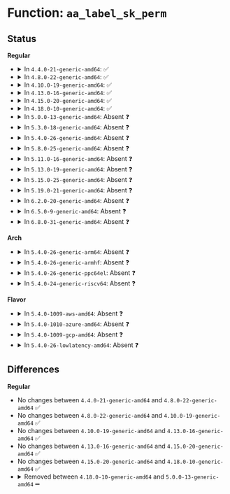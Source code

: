 # Function: <code>aa_label_sk_perm</code>

## Status
<b>Regular</b>
<ul>
<li>
<details>
<summary>In <code>4.4.0-21-generic-amd64</code>: ✅</summary>

```c
int aa_label_sk_perm(struct aa_label * label, const char * op, u32 request, struct sock * sk)
```

```json
{
  "name": "aa_label_sk_perm",
  "collision_type": "Unique Static",
  "inline_type": "No",
  "funcs": [
    {
      "addr": 18446744071582582768,
      "name": "aa_label_sk_perm",
      "external": false,
      "loc": "security/apparmor/net.c:193",
      "file": "security/apparmor/net.c",
      "inline": "seen, unknown",
      "caller_inline": [],
      "caller_func": [
        "security/apparmor/net.c:aa_sk_perm",
        "security/apparmor/net.c:aa_sock_file_perm"
      ]
    }
  ],
  "symbols": [
    {
      "addr": 18446744071582582768,
      "name": "aa_label_sk_perm",
      "section": ".text",
      "bind": "STB_LOCAL",
      "size": 450
    }
  ]
}
```
</details>
</li>
<li>
<details>
<summary>In <code>4.8.0-22-generic-amd64</code>: ✅</summary>

```c
int aa_label_sk_perm(struct aa_label * label, const char * op, u32 request, struct sock * sk)
```

```json
{
  "name": "aa_label_sk_perm",
  "collision_type": "Unique Static",
  "inline_type": "No",
  "funcs": [
    {
      "addr": 18446744071582825888,
      "name": "aa_label_sk_perm",
      "external": false,
      "loc": "security/apparmor/net.c:193",
      "file": "security/apparmor/net.c",
      "inline": "seen, unknown",
      "caller_inline": [],
      "caller_func": [
        "security/apparmor/net.c:aa_sock_file_perm",
        "security/apparmor/net.c:aa_sk_perm"
      ]
    }
  ],
  "symbols": [
    {
      "addr": 18446744071582825888,
      "name": "aa_label_sk_perm",
      "section": ".text",
      "bind": "STB_LOCAL",
      "size": 424
    }
  ]
}
```
</details>
</li>
<li>
<details>
<summary>In <code>4.10.0-19-generic-amd64</code>: ✅</summary>

```c
int aa_label_sk_perm(struct aa_label * label, const char * op, u32 request, struct sock * sk)
```

```json
{
  "name": "aa_label_sk_perm",
  "collision_type": "Unique Static",
  "inline_type": "No",
  "funcs": [
    {
      "addr": 18446744071582921760,
      "name": "aa_label_sk_perm",
      "external": false,
      "loc": "security/apparmor/net.c:193",
      "file": "security/apparmor/net.c",
      "inline": "seen, unknown",
      "caller_inline": [],
      "caller_func": [
        "security/apparmor/net.c:aa_sock_file_perm",
        "security/apparmor/net.c:aa_sk_perm"
      ]
    }
  ],
  "symbols": [
    {
      "addr": 18446744071582921760,
      "name": "aa_label_sk_perm",
      "section": ".text",
      "bind": "STB_LOCAL",
      "size": 424
    }
  ]
}
```
</details>
</li>
<li>
<details>
<summary>In <code>4.13.0-16-generic-amd64</code>: ✅</summary>

```c
int aa_label_sk_perm(struct aa_label * label, const char * op, u32 request, struct sock * sk)
```

```json
{
  "name": "aa_label_sk_perm",
  "collision_type": "Unique Static",
  "inline_type": "No",
  "funcs": [
    {
      "addr": 18446744071582980256,
      "name": "aa_label_sk_perm",
      "external": false,
      "loc": "security/apparmor/net.c:192",
      "file": "security/apparmor/net.c",
      "inline": "seen, unknown",
      "caller_inline": [],
      "caller_func": [
        "security/apparmor/net.c:aa_sock_file_perm",
        "security/apparmor/net.c:aa_sk_perm",
        "security/apparmor/net.c:aa_sk_perm",
        "security/apparmor/net.c:aa_sk_perm"
      ]
    }
  ],
  "symbols": [
    {
      "addr": 18446744071582980256,
      "name": "aa_label_sk_perm",
      "section": ".text",
      "bind": "STB_LOCAL",
      "size": 319
    }
  ]
}
```
</details>
</li>
<li>
<details>
<summary>In <code>4.15.0-20-generic-amd64</code>: ✅</summary>

```c
int aa_label_sk_perm(struct aa_label * label, const char * op, u32 request, struct sock * sk)
```

```json
{
  "name": "aa_label_sk_perm",
  "collision_type": "Unique Static",
  "inline_type": "No",
  "funcs": [
    {
      "addr": 18446744071583144128,
      "name": "aa_label_sk_perm",
      "external": false,
      "loc": "security/apparmor/net.c:192",
      "file": "security/apparmor/net.c",
      "inline": "seen, unknown",
      "caller_inline": [],
      "caller_func": [
        "security/apparmor/net.c:aa_sock_file_perm",
        "security/apparmor/net.c:aa_sk_perm",
        "security/apparmor/net.c:aa_sk_perm",
        "security/apparmor/net.c:aa_sk_perm"
      ]
    }
  ],
  "symbols": [
    {
      "addr": 18446744071583144128,
      "name": "aa_label_sk_perm",
      "section": ".text",
      "bind": "STB_LOCAL",
      "size": 319
    }
  ]
}
```
</details>
</li>
<li>
<details>
<summary>In <code>4.18.0-10-generic-amd64</code>: ✅</summary>

```c
int aa_label_sk_perm(struct aa_label * label, const char * op, u32 request, struct sock * sk)
```

```json
{
  "name": "aa_label_sk_perm",
  "collision_type": "Unique Static",
  "inline_type": "No",
  "funcs": [
    {
      "addr": 18446744071583350048,
      "name": "aa_label_sk_perm",
      "external": false,
      "loc": "security/apparmor/net.c:212",
      "file": "security/apparmor/net.c",
      "inline": "seen, unknown",
      "caller_inline": [],
      "caller_func": [
        "security/apparmor/net.c:aa_sock_file_perm",
        "security/apparmor/net.c:aa_sk_perm",
        "security/apparmor/net.c:aa_sk_perm",
        "security/apparmor/net.c:aa_sk_perm"
      ]
    }
  ],
  "symbols": [
    {
      "addr": 18446744071583350048,
      "name": "aa_label_sk_perm",
      "section": ".text",
      "bind": "STB_LOCAL",
      "size": 318
    }
  ]
}
```
</details>
</li>
<li>
<details>
<summary>In <code>5.0.0-13-generic-amd64</code>: Absent ❓</summary>

```json
{
  "name": "aa_label_sk_perm",
  "collision_type": "Unique Static",
  "inline_type": "Selective",
  "funcs": [
    {
      "addr": 18446744071583469717,
      "name": "aa_label_sk_perm",
      "external": false,
      "loc": "security/apparmor/net.c:212",
      "file": "security/apparmor/net.c",
      "inline": "not declared, inlined",
      "caller_inline": [
        "security/apparmor/net.c:aa_sock_file_perm",
        "security/apparmor/net.c:aa_sk_perm"
      ],
      "caller_func": [
        "security/apparmor/net.c:aa_sock_file_perm",
        "security/apparmor/net.c:aa_sk_perm"
      ]
    }
  ],
  "symbols": [
    {
      "addr": 18446744071583468688,
      "name": "aa_label_sk_perm.part.5",
      "section": ".text",
      "bind": "STB_LOCAL",
      "size": 335
    }
  ]
}
```
</details>
</li>
<li>
<details>
<summary>In <code>5.3.0-18-generic-amd64</code>: Absent ❓</summary>

```json
{
  "name": "aa_label_sk_perm",
  "collision_type": "Unique Static",
  "inline_type": "Selective",
  "funcs": [
    {
      "addr": 18446744071583654117,
      "name": "aa_label_sk_perm",
      "external": false,
      "loc": "security/apparmor/net.c:208",
      "file": "security/apparmor/net.c",
      "inline": "not declared, inlined",
      "caller_inline": [
        "security/apparmor/net.c:aa_sock_file_perm",
        "security/apparmor/net.c:aa_sk_perm"
      ],
      "caller_func": [
        "security/apparmor/net.c:aa_sock_file_perm",
        "security/apparmor/net.c:aa_sk_perm"
      ]
    }
  ],
  "symbols": [
    {
      "addr": 18446744071583653072,
      "name": "aa_label_sk_perm.part.0",
      "section": ".text",
      "bind": "STB_LOCAL",
      "size": 338
    }
  ]
}
```
</details>
</li>
<li>
<details>
<summary>In <code>5.4.0-26-generic-amd64</code>: Absent ❓</summary>

```json
{
  "name": "aa_label_sk_perm",
  "collision_type": "Unique Static",
  "inline_type": "Selective",
  "funcs": [
    {
      "addr": 18446744071583760405,
      "name": "aa_label_sk_perm",
      "external": false,
      "loc": "security/apparmor/net.c:208",
      "file": "security/apparmor/net.c",
      "inline": "not declared, inlined",
      "caller_inline": [
        "security/apparmor/net.c:aa_sock_file_perm",
        "security/apparmor/net.c:aa_sk_perm"
      ],
      "caller_func": [
        "security/apparmor/net.c:aa_sock_file_perm",
        "security/apparmor/net.c:aa_sk_perm"
      ]
    }
  ],
  "symbols": [
    {
      "addr": 18446744071583759360,
      "name": "aa_label_sk_perm.part.0",
      "section": ".text",
      "bind": "STB_LOCAL",
      "size": 338
    }
  ]
}
```
</details>
</li>
<li>
<details>
<summary>In <code>5.8.0-25-generic-amd64</code>: Absent ❓</summary>

```json
{
  "name": "aa_label_sk_perm",
  "collision_type": "Unique Static",
  "inline_type": "Selective",
  "funcs": [
    {
      "addr": 18446744071584150725,
      "name": "aa_label_sk_perm",
      "external": false,
      "loc": "security/apparmor/net.c:209",
      "file": "security/apparmor/net.c",
      "inline": "not declared, inlined",
      "caller_inline": [
        "security/apparmor/net.c:aa_sock_file_perm",
        "security/apparmor/net.c:aa_sk_perm"
      ],
      "caller_func": [
        "security/apparmor/net.c:aa_sock_file_perm",
        "security/apparmor/net.c:aa_sk_perm"
      ]
    }
  ],
  "symbols": [
    {
      "addr": 18446744071584149616,
      "name": "aa_label_sk_perm.part.0",
      "section": ".text",
      "bind": "STB_LOCAL",
      "size": 338
    }
  ]
}
```
</details>
</li>
<li>
<details>
<summary>In <code>5.11.0-16-generic-amd64</code>: Absent ❓</summary>

```json
{
  "name": "aa_label_sk_perm",
  "collision_type": "Unique Static",
  "inline_type": "Selective",
  "funcs": [
    {
      "addr": 18446744071584269061,
      "name": "aa_label_sk_perm",
      "external": false,
      "loc": "security/apparmor/net.c:211",
      "file": "security/apparmor/net.c",
      "inline": "not declared, inlined",
      "caller_inline": [
        "security/apparmor/net.c:aa_sock_file_perm",
        "security/apparmor/net.c:aa_sk_perm"
      ],
      "caller_func": [
        "security/apparmor/net.c:aa_sock_file_perm",
        "security/apparmor/net.c:aa_sk_perm"
      ]
    }
  ],
  "symbols": [
    {
      "addr": 18446744071584267952,
      "name": "aa_label_sk_perm.part.0",
      "section": ".text",
      "bind": "STB_LOCAL",
      "size": 338
    }
  ]
}
```
</details>
</li>
<li>
<details>
<summary>In <code>5.13.0-19-generic-amd64</code>: Absent ❓</summary>

```json
{
  "name": "aa_label_sk_perm",
  "collision_type": "Unique Static",
  "inline_type": "Selective",
  "funcs": [
    {
      "addr": 18446744071584294309,
      "name": "aa_label_sk_perm",
      "external": false,
      "loc": "security/apparmor/net.c:211",
      "file": "security/apparmor/net.c",
      "inline": "not declared, inlined",
      "caller_inline": [
        "security/apparmor/net.c:aa_sock_file_perm",
        "security/apparmor/net.c:aa_sk_perm"
      ],
      "caller_func": [
        "security/apparmor/net.c:aa_sock_file_perm",
        "security/apparmor/net.c:aa_sk_perm"
      ]
    }
  ],
  "symbols": [
    {
      "addr": 18446744071584293200,
      "name": "aa_label_sk_perm.part.0",
      "section": ".text",
      "bind": "STB_LOCAL",
      "size": 338
    }
  ]
}
```
</details>
</li>
<li>
<details>
<summary>In <code>5.15.0-25-generic-amd64</code>: Absent ❓</summary>

```json
{
  "name": "aa_label_sk_perm",
  "collision_type": "Unique Static",
  "inline_type": "Selective",
  "funcs": [
    {
      "addr": 18446744071584680741,
      "name": "aa_label_sk_perm",
      "external": false,
      "loc": "security/apparmor/net.c:211",
      "file": "security/apparmor/net.c",
      "inline": "not declared, inlined",
      "caller_inline": [
        "security/apparmor/net.c:aa_sock_file_perm",
        "security/apparmor/net.c:aa_sk_perm"
      ],
      "caller_func": [
        "security/apparmor/net.c:aa_sock_file_perm",
        "security/apparmor/net.c:aa_sk_perm"
      ]
    }
  ],
  "symbols": [
    {
      "addr": 18446744071584679632,
      "name": "aa_label_sk_perm.part.0",
      "section": ".text",
      "bind": "STB_LOCAL",
      "size": 338
    }
  ]
}
```
</details>
</li>
<li>
<details>
<summary>In <code>5.19.0-21-generic-amd64</code>: Absent ❓</summary>

```json
{
  "name": "aa_label_sk_perm",
  "collision_type": "Unique Static",
  "inline_type": "Selective",
  "funcs": [
    {
      "addr": 18446744071585340565,
      "name": "aa_label_sk_perm",
      "external": false,
      "loc": "security/apparmor/net.c:211",
      "file": "security/apparmor/net.c",
      "inline": "not declared, inlined",
      "caller_inline": [
        "security/apparmor/net.c:aa_sock_file_perm",
        "security/apparmor/net.c:aa_sk_perm"
      ],
      "caller_func": [
        "security/apparmor/net.c:aa_sock_file_perm",
        "security/apparmor/net.c:aa_sk_perm"
      ]
    }
  ],
  "symbols": [
    {
      "addr": 18446744071585339296,
      "name": "aa_label_sk_perm.part.0",
      "section": ".text",
      "bind": "STB_LOCAL",
      "size": 368
    }
  ]
}
```
</details>
</li>
<li>
<details>
<summary>In <code>6.2.0-20-generic-amd64</code>: Absent ❓</summary>

```json
{
  "name": "aa_label_sk_perm",
  "collision_type": "Unique Static",
  "inline_type": "Selective",
  "funcs": [
    {
      "addr": 18446744071586081317,
      "name": "aa_label_sk_perm",
      "external": false,
      "loc": "security/apparmor/net.c:213",
      "file": "security/apparmor/net.c",
      "inline": "not declared, inlined",
      "caller_inline": [
        "security/apparmor/net.c:aa_sock_file_perm",
        "security/apparmor/net.c:aa_sk_perm"
      ],
      "caller_func": [
        "security/apparmor/net.c:aa_sock_file_perm",
        "security/apparmor/net.c:aa_sk_perm"
      ]
    }
  ],
  "symbols": [
    {
      "addr": 18446744071586079984,
      "name": "aa_label_sk_perm.part.0",
      "section": ".text",
      "bind": "STB_LOCAL",
      "size": 353
    }
  ]
}
```
</details>
</li>
<li>
<details>
<summary>In <code>6.5.0-9-generic-amd64</code>: Absent ❓</summary>

```json
{
  "name": "aa_label_sk_perm",
  "collision_type": "Unique Static",
  "inline_type": "Selective",
  "funcs": [
    {
      "addr": 18446744071586316677,
      "name": "aa_label_sk_perm",
      "external": false,
      "loc": "security/apparmor/net.c:213",
      "file": "security/apparmor/net.c",
      "inline": "not declared, inlined",
      "caller_inline": [
        "security/apparmor/net.c:aa_sock_file_perm",
        "security/apparmor/net.c:aa_sk_perm"
      ],
      "caller_func": [
        "security/apparmor/net.c:aa_sock_file_perm",
        "security/apparmor/net.c:aa_sk_perm"
      ]
    }
  ],
  "symbols": [
    {
      "addr": 18446744071586315296,
      "name": "aa_label_sk_perm.part.0",
      "section": ".text",
      "bind": "STB_LOCAL",
      "size": 353
    }
  ]
}
```
</details>
</li>
<li>
<details>
<summary>In <code>6.8.0-31-generic-amd64</code>: Absent ❓</summary>

```json
{
  "name": "aa_label_sk_perm",
  "collision_type": "Unique Static",
  "inline_type": "Selective",
  "funcs": [
    {
      "addr": 18446744071586573272,
      "name": "aa_label_sk_perm",
      "external": false,
      "loc": "security/apparmor/net.c:216",
      "file": "security/apparmor/net.c",
      "inline": "not declared, inlined",
      "caller_inline": [
        "security/apparmor/net.c:aa_sock_file_perm",
        "security/apparmor/net.c:aa_sk_perm"
      ],
      "caller_func": [
        "security/apparmor/net.c:aa_sock_file_perm",
        "security/apparmor/net.c:aa_sk_perm"
      ]
    }
  ],
  "symbols": [
    {
      "addr": 18446744071586571856,
      "name": "aa_label_sk_perm.part.0",
      "section": ".text",
      "bind": "STB_LOCAL",
      "size": 353
    }
  ]
}
```
</details>
</li>
</ul>
<b>Arch</b>
<ul>
<li>
<details>
<summary>In <code>5.4.0-26-generic-arm64</code>: Absent ❓</summary>

```json
{
  "name": "aa_label_sk_perm",
  "collision_type": "Unique Static",
  "inline_type": "Selective",
  "funcs": [
    {
      "addr": 18446603336495560616,
      "name": "aa_label_sk_perm",
      "external": false,
      "loc": "security/apparmor/net.c:208",
      "file": "security/apparmor/net.c",
      "inline": "not declared, inlined",
      "caller_inline": [
        "security/apparmor/net.c:aa_sock_file_perm",
        "security/apparmor/net.c:aa_sk_perm"
      ],
      "caller_func": [
        "security/apparmor/net.c:aa_sock_file_perm",
        "security/apparmor/net.c:aa_sk_perm"
      ]
    }
  ],
  "symbols": [
    {
      "addr": 18446603336495559544,
      "name": "aa_label_sk_perm.part.0",
      "section": ".text",
      "bind": "STB_LOCAL",
      "size": 316
    }
  ]
}
```
</details>
</li>
<li>
<details>
<summary>In <code>5.4.0-26-generic-armhf</code>: Absent ❓</summary>

```json
{
  "name": "aa_label_sk_perm",
  "collision_type": "Unique Static",
  "inline_type": "Selective",
  "funcs": [
    {
      "addr": 3228923728,
      "name": "aa_label_sk_perm",
      "external": false,
      "loc": "security/apparmor/net.c:208",
      "file": "security/apparmor/net.c",
      "inline": "not declared, inlined",
      "caller_inline": [
        "security/apparmor/net.c:aa_sock_file_perm",
        "security/apparmor/net.c:aa_sk_perm"
      ],
      "caller_func": [
        "security/apparmor/net.c:aa_sock_file_perm",
        "security/apparmor/net.c:aa_sk_perm"
      ]
    }
  ],
  "symbols": [
    {
      "addr": 3228922668,
      "name": "aa_label_sk_perm.part.0",
      "section": ".text",
      "bind": "STB_LOCAL",
      "size": 340
    }
  ]
}
```
</details>
</li>
<li>
<details>
<summary>In <code>5.4.0-26-generic-ppc64el</code>: Absent ❓</summary>

```json
{
  "name": "aa_label_sk_perm",
  "collision_type": "Unique Static",
  "inline_type": "Selective",
  "funcs": [
    {
      "addr": 13835058055289651712,
      "name": "aa_label_sk_perm",
      "external": false,
      "loc": "security/apparmor/net.c:208",
      "file": "security/apparmor/net.c",
      "inline": "not declared, inlined",
      "caller_inline": [
        "security/apparmor/net.c:aa_sock_file_perm",
        "security/apparmor/net.c:aa_sk_perm"
      ],
      "caller_func": [
        "security/apparmor/net.c:aa_sock_file_perm",
        "security/apparmor/net.c:aa_sk_perm"
      ]
    }
  ],
  "symbols": [
    {
      "addr": 13835058055289650272,
      "name": "aa_label_sk_perm.part.0",
      "section": ".text",
      "bind": "STB_LOCAL",
      "size": 420
    }
  ]
}
```
</details>
</li>
<li>
<details>
<summary>In <code>5.4.0-24-generic-riscv64</code>: Absent ❓</summary>

```json
{
  "name": "aa_label_sk_perm",
  "collision_type": "Unique Static",
  "inline_type": "Selective",
  "funcs": [
    {
      "addr": 18446743936274730814,
      "name": "aa_label_sk_perm",
      "external": false,
      "loc": "security/apparmor/net.c:208",
      "file": "security/apparmor/net.c",
      "inline": "not declared, inlined",
      "caller_inline": [
        "security/apparmor/net.c:aa_sock_file_perm",
        "security/apparmor/net.c:aa_sk_perm"
      ],
      "caller_func": [
        "security/apparmor/net.c:aa_sock_file_perm",
        "security/apparmor/net.c:aa_sk_perm"
      ]
    }
  ],
  "symbols": [
    {
      "addr": 18446743936274729960,
      "name": "aa_label_sk_perm.part.0",
      "section": ".text",
      "bind": "STB_LOCAL",
      "size": 274
    }
  ]
}
```
</details>
</li>
</ul>
<b>Flavor</b>
<ul>
<li>
<details>
<summary>In <code>5.4.0-1009-aws-amd64</code>: Absent ❓</summary>

```json
{
  "name": "aa_label_sk_perm",
  "collision_type": "Unique Static",
  "inline_type": "Selective",
  "funcs": [
    {
      "addr": 18446744071583729141,
      "name": "aa_label_sk_perm",
      "external": false,
      "loc": "security/apparmor/net.c:208",
      "file": "security/apparmor/net.c",
      "inline": "not declared, inlined",
      "caller_inline": [
        "security/apparmor/net.c:aa_sock_file_perm",
        "security/apparmor/net.c:aa_sk_perm"
      ],
      "caller_func": [
        "security/apparmor/net.c:aa_sock_file_perm",
        "security/apparmor/net.c:aa_sk_perm"
      ]
    }
  ],
  "symbols": [
    {
      "addr": 18446744071583728096,
      "name": "aa_label_sk_perm.part.0",
      "section": ".text",
      "bind": "STB_LOCAL",
      "size": 338
    }
  ]
}
```
</details>
</li>
<li>
<details>
<summary>In <code>5.4.0-1010-azure-amd64</code>: Absent ❓</summary>

```json
{
  "name": "aa_label_sk_perm",
  "collision_type": "Unique Static",
  "inline_type": "Selective",
  "funcs": [
    {
      "addr": 18446744071583666197,
      "name": "aa_label_sk_perm",
      "external": false,
      "loc": "security/apparmor/net.c:208",
      "file": "security/apparmor/net.c",
      "inline": "not declared, inlined",
      "caller_inline": [
        "security/apparmor/net.c:aa_sock_file_perm",
        "security/apparmor/net.c:aa_sk_perm"
      ],
      "caller_func": [
        "security/apparmor/net.c:aa_sock_file_perm",
        "security/apparmor/net.c:aa_sk_perm"
      ]
    }
  ],
  "symbols": [
    {
      "addr": 18446744071583665152,
      "name": "aa_label_sk_perm.part.0",
      "section": ".text",
      "bind": "STB_LOCAL",
      "size": 338
    }
  ]
}
```
</details>
</li>
<li>
<details>
<summary>In <code>5.4.0-1009-gcp-amd64</code>: Absent ❓</summary>

```json
{
  "name": "aa_label_sk_perm",
  "collision_type": "Unique Static",
  "inline_type": "Selective",
  "funcs": [
    {
      "addr": 18446744071583712917,
      "name": "aa_label_sk_perm",
      "external": false,
      "loc": "security/apparmor/net.c:208",
      "file": "security/apparmor/net.c",
      "inline": "not declared, inlined",
      "caller_inline": [
        "security/apparmor/net.c:aa_sock_file_perm",
        "security/apparmor/net.c:aa_sk_perm"
      ],
      "caller_func": [
        "security/apparmor/net.c:aa_sock_file_perm",
        "security/apparmor/net.c:aa_sk_perm"
      ]
    }
  ],
  "symbols": [
    {
      "addr": 18446744071583711872,
      "name": "aa_label_sk_perm.part.0",
      "section": ".text",
      "bind": "STB_LOCAL",
      "size": 338
    }
  ]
}
```
</details>
</li>
<li>
<details>
<summary>In <code>5.4.0-26-lowlatency-amd64</code>: Absent ❓</summary>

```json
{
  "name": "aa_label_sk_perm",
  "collision_type": "Unique Static",
  "inline_type": "Selective",
  "funcs": [
    {
      "addr": 18446744071583813413,
      "name": "aa_label_sk_perm",
      "external": false,
      "loc": "security/apparmor/net.c:208",
      "file": "security/apparmor/net.c",
      "inline": "not declared, inlined",
      "caller_inline": [
        "security/apparmor/net.c:aa_sock_file_perm",
        "security/apparmor/net.c:aa_sk_perm"
      ],
      "caller_func": [
        "security/apparmor/net.c:aa_sock_file_perm",
        "security/apparmor/net.c:aa_sk_perm"
      ]
    }
  ],
  "symbols": [
    {
      "addr": 18446744071583812368,
      "name": "aa_label_sk_perm.part.0",
      "section": ".text",
      "bind": "STB_LOCAL",
      "size": 338
    }
  ]
}
```
</details>
</li>
</ul>

## Differences
<b>Regular</b>
<ul>
<li>
No changes between <code>4.4.0-21-generic-amd64</code> and <code>4.8.0-22-generic-amd64</code> ✅
</li>
<li>
No changes between <code>4.8.0-22-generic-amd64</code> and <code>4.10.0-19-generic-amd64</code> ✅
</li>
<li>
No changes between <code>4.10.0-19-generic-amd64</code> and <code>4.13.0-16-generic-amd64</code> ✅
</li>
<li>
No changes between <code>4.13.0-16-generic-amd64</code> and <code>4.15.0-20-generic-amd64</code> ✅
</li>
<li>
No changes between <code>4.15.0-20-generic-amd64</code> and <code>4.18.0-10-generic-amd64</code> ✅
</li>
<li>
<details>
<summary>Removed between <code>4.18.0-10-generic-amd64</code> and <code>5.0.0-13-generic-amd64</code> ➖</summary>

```c
int aa_label_sk_perm(struct aa_label * label, const char * op, u32 request, struct sock * sk)
```
</details>
</li>
</ul>
